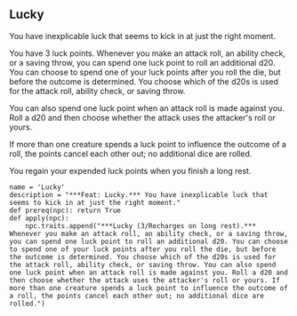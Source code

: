 ## Lucky
You have inexplicable luck that seems to kick in at just the right moment.

You have 3 luck points. Whenever you make an attack roll, an ability check, or a saving throw, you can spend one luck point to roll an additional d20. You can choose to spend one of your luck points after you roll the die, but before the outcome is determined. You choose which of the d20s is used for the attack roll, ability check, or saving throw.

You can also spend one luck point when an attack roll is made against you. Roll a d20 and then choose whether the attack uses the attacker's roll or yours.

If more than one creature spends a luck point to influence the outcome of a roll, the points cancel each other out; no additional dice are rolled.

You regain your expended luck points when you finish a long rest.

```
name = 'Lucky'
description = "***Feat: Lucky.*** You have inexplicable luck that seems to kick in at just the right moment."
def prereq(npc): return True
def apply(npc):
    npc.traits.append("***Lucky (3/Recharges on long rest).*** Whenever you make an attack roll, an ability check, or a saving throw, you can spend one luck point to roll an additional d20. You can choose to spend one of your luck points after you roll the die, but before the outcome is determined. You choose which of the d20s is used for the attack roll, ability check, or saving throw. You can also spend one luck point when an attack roll is made against you. Roll a d20 and then choose whether the attack uses the attacker's roll or yours. If more than one creature spends a luck point to influence the outcome of a roll, the points cancel each other out; no additional dice are rolled.")
```

